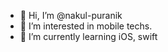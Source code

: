 - 👋 Hi, I’m @nakul-puranik
- 👀 I’m interested in mobile techs.
- 🌱 I’m currently learning iOS, swift


<!---
nakul-puranik/nakul-puranik is a ✨ special ✨ repository because its `README.md` (this file) appears on your GitHub profile.
You can click the Preview link to take a look at your changes.
--->
